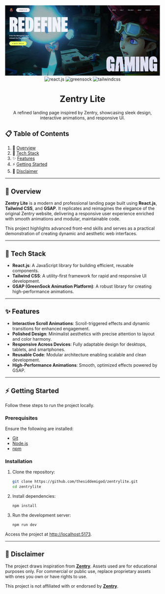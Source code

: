 <div align="center">
  <br />
    <a href="https://zentrylite.vercel.app" target="_blank">
      <img src="public/img/project_banner.png" alt="Project Banner">
    </a>
  <br />

  <div>
    <img src="https://img.shields.io/badge/-React_JS-black?style=for-the-badge&logoColor=white&logo=react&color=61DAFB" alt="react.js" />
    <img src="https://img.shields.io/badge/-GSAP-black?style=for-the-badge&logoColor=white&logo=greensock&color=88CE02" alt="greensock" />
    <img src="https://img.shields.io/badge/-Tailwind_CSS-black?style=for-the-badge&logoColor=white&logo=tailwindcss&color=06B6D4" alt="tailwindcss" />
  </div>

<h1 align="center">Zentry Lite</h1>
  <p align="center">A refined landing page inspired by Zentry, showcasing sleek design, interactive animations, and responsive UI.</p>
</div>

## 📋 <a name="table">Table of Contents</a>

1. 🌟 [Overview](#overview)
2. 🚀 [Tech Stack](#tech-stack)
3. ✨ [Features](#features)
4. ⚡ [Getting Started](#getting-started)
5. 📜 [Disclaimer](#disclaimer)

---

## <a name="overview"> 🌟 **Overview** </a>

**Zentry Lite** is a modern and professional landing page built using **React.js**, **Tailwind CSS**, and **GSAP**. It replicates and reimagines the elegance of the original Zentry website, delivering a responsive user experience enriched with smooth animations and modular, maintainable code.

This project highlights advanced front-end skills and serves as a practical demonstration of creating dynamic and aesthetic web interfaces.

---

## <a name="tech-stack"> 🚀 **Tech Stack** </a>
- **React.js**: A JavaScript library for building efficient, reusable components.
- **Tailwind CSS**: A utility-first framework for rapid and responsive UI development.
- **GSAP (GreenSock Animation Platform)**: A robust library for creating high-performance animations.

---

## <a name="features"> ✨ **Features** </a>
- **Interactive Scroll Animations**: Scroll-triggered effects and dynamic transitions for enhanced engagement.
- **Polished Design**: Minimalist aesthetics with precise attention to layout and color harmony.
- **Responsive Across Devices**: Fully adaptable design for desktops, tablets, and smartphones.
- **Reusable Code**: Modular architecture enabling scalable and clean development.
- **High-Performance Animations**: Smooth, optimized effects powered by GSAP.

---

## <a name="getting-started"> ⚡ **Getting Started** </a>
Follow these steps to run the project locally.

### **Prerequisites**
Ensure the following are installed:
- [Git](https://git-scm.com/)
- [Node.js](https://nodejs.org/)
- [npm](https://www.npmjs.com/)

### **Installation**
1. Clone the repository:
   ```bash
   git clone https://github.com/thesiddemigod/zentrylite.git
   cd zentrylite
   ```
2. Install dependencies:
    ```bash
    npm install
    ```
3. Run the development server:
    ```bash
    npm run dev
    ```
   
Access the project at [http://localhost:5173](http://localhost:5173).

---

## <a name="disclaimer"> 📜 **Disclaimer** </a>
The project draws inspiration from **[Zentry](https://zentry.com/)**. Assets used are for educational purposes only. For commercial or public use, replace proprietary assets with ones you own or have rights to use.

This project is not affiliated with or endorsed by **[Zentry](https://zentry.com/)**.